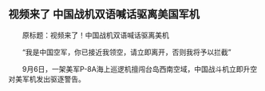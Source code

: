 ## 视频来了 中国战机双语喊话驱离美国军机
　　原标题：视频来了！中国战机双语喊话驱离美机

　　“我是中国空军，你已接近我领空，请立即离开，否则我将予以拦截”

　　9月6日，一架美军P-8A海上巡逻机擅闯台岛西南空域，中国战斗机立即升空对美军机发出驱逐警告。

　　 

